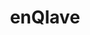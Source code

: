 ---
id: enqlave
title: enQlave
hide_title: false
hide_table_of_contents: false
sidebar_label: enQlave
sidebar_position: 1
pagination_label: enQlave
custom_edit_url: https://github.com/theqrl/documentation/edit/main/docs/
description: Overview of the enQlave system
keywords:
  - docs
  - enQlave
image: /assets/img/icons/yellow.png
---